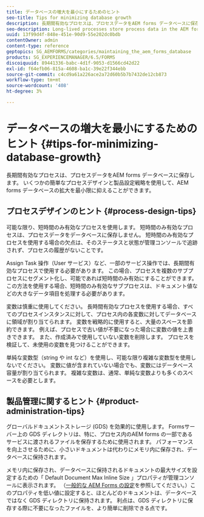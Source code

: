 ```yaml
---
title: データベースの増大を最小にするためのヒント
seo-title: Tips for minimizing database growth
description: 長期間有効なプロセスは、プロセスデータをAEM forms データベースに保存します。 いくつかの簡単なプロセスデザインと製品設定戦略を使用して、AEM forms データベースの拡大を最小限に抑えることができます。
seo-description: Long-lived processes store process data in the AEM forms database. The growth of the AEM forms database can be minimized using a few easy process design and product configuration strategies.
uuid: 13f99d4f-848e-451e-90d9-55e202dc0bdb
contentOwner: admin
content-type: reference
geptopics: SG_AEMFORMS/categories/maintaining_the_aem_forms_database
products: SG_EXPERIENCEMANAGER/6.5/FORMS
discoiquuid: 89441336-babc-4d1f-9053-d1566cd42d22
exl-id: f64efb06-815a-4608-ba1c-39e22f344ebb
source-git-commit: c4cd9a61a226ace2a72d60b5b7b7432de12cb873
workflow-type: tm+mt
source-wordcount: '408'
ht-degree: 3%

---
```


# データベースの増大を最小にするためのヒント {#tips-for-minimizing-database-growth}

長期間有効なプロセスは、プロセスデータをAEM forms データベースに保存します。 いくつかの簡単なプロセスデザインと製品設定戦略を使用して、AEM forms データベースの拡大を最小限に抑えることができます。

## プロセスデザインのヒント {#process-design-tips}

可能な限り、短時間のみ有効なプロセスを使用します。 短時間のみ有効なプロセスは、プロセスデータをデータベースに保存しません。 短時間のみ有効なプロセスを使用する場合の欠点は、そのステータスと状態が管理コンソールで追跡されず、プロセスの履歴がないことです。

Assign Task 操作（User サービス）など、一部のサービス操作では、長期間有効なプロセスで使用する必要があります。 この場合、プロセスを複数のサブプロセスにセグメント化し、可能であれば短時間のみ有効にすることができます。 この方法を使用する場合、短時間のみ有効なサブプロセスは、ドキュメント値などの大きなデータ項目を処理する必要があります。

変数は慎重に使用してください。 長時間有効なプロセスを使用する場合、すべてのプロセスインスタンスに対して、プロセス内の各変数に対してデータベースに領域が割り当てられます。 変数を戦略的に使用すると、大量のスペースを節約できます。 例えば、プロセスで古い値が不要になった場合に変数の値を上書きできます。 また、作成済みで使用していない変数を削除します。 プロセスを検証して、未使用の変数を見つけることができます。

単純な変数型（string や int など）を使用し、可能な限り複雑な変数型を使用しないでください。 変数に値が含まれていない場合でも、変数にはデータベース容量が割り当てられます。 複雑な変数は、通常、単純な変数よりも多くのスペースを必要とします。

## 製品管理に関するヒント {#product-administration-tips}

グローバルドキュメントストレージ (GDS) を効果的に使用します。 Formsサーバー上の GDS ディレクトリは、特に、プロセス内のAEM forms の一部であるサービスに渡されるファイルを保存するために使用されます。 パフォーマンスを向上させるために、小さいドキュメントは代わりにメモリ内に保存され、データベースに保持されます。

メモリ内に保存され、データベースに保持されるドキュメントの最大サイズを設定するための「 Default Document Max Inline Size 」プロパティが管理コンソールに表示されます。 （[一般的な AEM Forms の設定](/help/forms/using/admin-help/configure-general-aem-forms-settings.md#configure-general-aem-forms-settings)を参照してください。）このプロパティを低い値に設定すると、ほとんどのドキュメントは、データベースではなく GDS ディレクトリに保持されます。 利点は、GDS ディレクトリに保存する際に不要になったファイルを、より簡単に削除できる点です。
